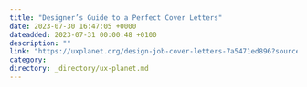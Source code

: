 ```yaml
---
title: "Designer’s Guide to a Perfect Cover Letters"
date: 2023-07-30 16:47:05 +0000
dateadded: 2023-07-31 00:00:48 +0100
description: ""
link: "https://uxplanet.org/design-job-cover-letters-7a5471ed896?source=rss----819cc2aaeee0---4"
category:
directory: _directory/ux-planet.md
---
```


